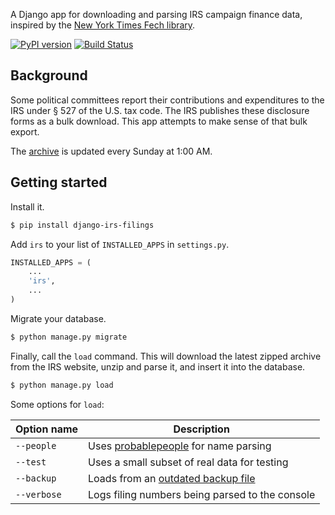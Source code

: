 A Django app for downloading and parsing IRS campaign finance data, inspired by the [New York Times Fech library](https://github.com/NYTimes/Fech).

[![PyPI version](https://badge.fury.io/py/django-irs-filings.svg)](http://badge.fury.io/py/django-irs-filings)
[![Build Status](https://travis-ci.org/sahilchinoy/django-irs-filings.svg?branch=master)](https://travis-ci.org/sahilchinoy/django-irs-filings)

Background
---------------
Some political committees report their contributions and expenditures to the IRS under § 527 of the U.S. tax code. The IRS publishes these disclosure forms as a bulk download. This app attempts to make sense of that bulk export.

The [archive](http://forms.irs.gov/app/pod/dataDownload/dataDownload) is updated every Sunday at 1:00 AM. 

Getting started
---------------

Install it.

```bash
$ pip install django-irs-filings
```

Add `irs` to your list of `INSTALLED_APPS` in `settings.py`.

```python
INSTALLED_APPS = (
    ...
    'irs',
    ...
)
```

Migrate your database.

```bash
$ python manage.py migrate
```

Finally, call the `load` command. This will download the latest zipped archive from the IRS website, unzip and parse it, and insert it into the database.

```bash
$ python manage.py load
```

Some options for `load`:

Option name | Description
----------- | -----------
`--people` | Uses [probablepeople](https://github.com/datamade/probablepeople) for name parsing
`--test` | Uses a small subset of real data for testing
`--backup` | Loads from an [outdated backup file](https://s3-us-west-1.amazonaws.com/irs-itemizer/FullDataFile.txt)
`--verbose` | Logs filing numbers being parsed to the console
